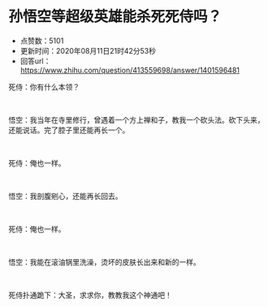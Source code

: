 # 孙悟空等超级英雄能杀死死侍吗？
- 点赞数：5101
- 更新时间：2020年08月11日21时42分53秒
- 回答url：https://www.zhihu.com/question/413559698/answer/1401596481
<body>
 <p data-pid="zbx-UI84">死侍：你有什么本领？</p>
 <p class="ztext-empty-paragraph"><br></p>
 <p data-pid="TtBBy1nz">悟空：我当年在寺里修行，曾遇着一个方上禅和子，教我一个砍头法。砍下头来，还能说话。完了腔子里还能再长一个。</p>
 <p class="ztext-empty-paragraph"><br></p>
 <p data-pid="wwpmXTlY">死侍：俺也一样。</p>
 <p class="ztext-empty-paragraph"><br></p>
 <p data-pid="0bi0ehqq">悟空：我剖腹剜心，还能再长回去。</p>
 <p class="ztext-empty-paragraph"><br></p>
 <p data-pid="4HLhOrUy">死侍：俺也一样。</p>
 <p class="ztext-empty-paragraph"><br></p>
 <p data-pid="6S6KXRuH">悟空：我能在滚油锅里洗澡，烫坏的皮肤长出来和新的一样。</p>
 <p class="ztext-empty-paragraph"><br></p>
 <p data-pid="Ls9v3VYO">死侍扑通跪下：大圣，求求你，教教我这个神通吧！</p>
</body>